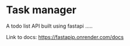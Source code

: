 # Task manager

A todo list API built using fastapi .....

Link to docs: https://fastapip.onrender.com/docs
